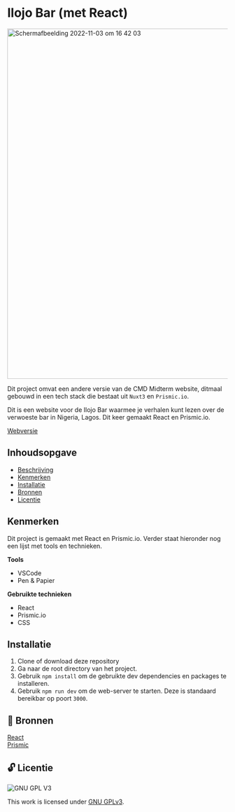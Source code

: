 # Ilojo Bar (met React)

<img width="800" alt="Schermafbeelding 2022-11-03 om 16 42 03" src="https://user-images.githubusercontent.com/26089533/214597797-50cdc55e-6d94-4603-9da1-54ce48fcbd94.png">


Dit project omvat een andere versie van de CMD Midterm website, ditmaal gebouwd in een tech stack die bestaat uit `Nuxt3` en `Prismic.io`.

Dit is een website voor de Ilojo Bar waarmee je verhalen kunt lezen over de verwoeste bar in Nigeria, Lagos. Dit keer gemaakt React en Prismic.io.

[Webversie](https://choices-choices-the-tech-stack.vercel.app/)

## Inhoudsopgave

  * [Beschrijving](#beschrijving)
  * [Kenmerken](#kenmerken)
  * [Installatie](#installatie)
  * [Bronnen](#bronnen)
  * [Licentie](#licentie)
  
## Kenmerken

Dit project is gemaakt met React en Prismic.io. Verder staat hieronder nog een lijst met tools en technieken.

**Tools**

- VSCode
- Pen & Papier

**Gebruikte technieken**

- React
- Prismic.io
- CSS


## Installatie

1. Clone of download deze repository
2. Ga naar de root directory van het project.
3. Gebruik `npm install` om de gebruikte dev dependencies en packages te installeren.
4. Gebruik `npm run dev` om de web-server te starten. Deze is standaard bereikbar op poort `3000`.


## 📖 Bronnen

[React](https://reactjs.org/)
<br>
[Prismic](https://prismic.io/)


## 🔓 Licentie

![GNU GPL V3](https://www.gnu.org/graphics/gplv3-127x51.png)

This work is licensed under [GNU GPLv3](./LICENSE).
